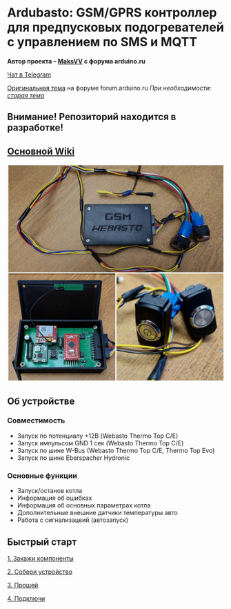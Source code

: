 # Ardubasto: GSM/GPRS контроллер для предпусковых подогревателей с управлением по SMS и MQTT

**Автор проекта – [MaksVV](https://forum.arduino.ru/u/maksvv/) с форума arduino.ru**

[Чат в Telegram](https://t.me/ardubasto)

[Оригинальная тема](https://forum.arduino.ru/t/gsm-ustrojstvo-upravleniya-kotlami-webasto-i-ne-tolko/9851) на форуме forum.arduino.ru *При необходимости: [старая тема](https://arduino.ru/forum/proekty/gsm-ustroistvo-upravleniya-kotlami-webasto-i-ne-tolko)*

## Внимание! Репозиторий находится в разработке!

## [Основной Wiki](https://github.com/DimChik2903/ardubasto/wiki)

![](./docs/images/Maks's_finished.jpg)

## Об устройстве
### Совместимость

* Запуск по потенциалу +12В (Webasto Thermo Top C/E)
* Запуск импульсом GND 1 сек (Webasto Thermo Top C/E)
* Запуск по шине W-Bus (Webasto Thermo Top C/E, Thermo Top Evo)
* Запуск по шине Eberspacher Hydronic

### Основные функции

* Запуск/останов котла
* Информация об ошибках
* Информация об основных параметрах котла
* Дополнительные внешние датчики температуры авто
* Работа с сигнализацеий (автозапуск)

## Быстрый старт

 [1. Закажи компоненты](https://github.com/DimChik2903/ardubasto/wiki/%D0%97%D0%B0%D0%BA%D0%B0%D0%B7-%D0%BA%D0%BE%D0%BC%D0%BF%D0%BE%D0%BD%D0%B5%D0%BD%D1%82%D0%BE%D0%B2)

 [2. Собери устройство](https://github.com/DimChik2903/ardubasto/wiki/%D0%A1%D0%B1%D0%BE%D1%80%D0%BA%D0%B0-%D1%83%D1%81%D1%82%D1%80%D0%BE%D0%B9%D1%81%D1%82%D0%B2%D0%B0)

 [3. Прошей](https://github.com/DimChik2903/ardubasto/wiki/%D0%9F%D1%80%D0%BE%D1%88%D0%B8%D0%B2%D0%BA%D0%B0)

 [4. Подключи](https://github.com/DimChik2903/ardubasto/wiki/%D0%9F%D0%BE%D0%B4%D0%BA%D0%BB%D1%8E%D1%87%D0%B5%D0%BD%D0%B8%D0%B5)
